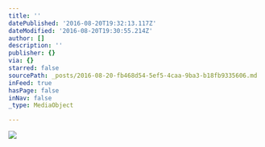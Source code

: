 ```yaml
---
title: ''
datePublished: '2016-08-20T19:32:13.117Z'
dateModified: '2016-08-20T19:30:55.214Z'
author: []
description: ''
publisher: {}
via: {}
starred: false
sourcePath: _posts/2016-08-20-fb468d54-5ef5-4caa-9ba3-b18fb9335606.md
inFeed: true
hasPage: false
inNav: false
_type: MediaObject

---
```

![](https://the-grid-user-content.s3-us-west-2.amazonaws.com/ec063f28-c830-4ef6-b9b5-baba1d90d628.jpg)